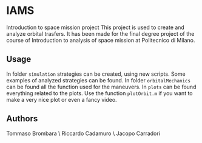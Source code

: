 # IAMS
Introduction to space mission project
This project is used to create and analyze orbital trasfers.
It has been made for the final degree project of the course of Introduction to analysis of space mission at Politecnico di Milano.

## Usage
In folder `simulation` strategies can be created, using new scripts. Some examples of analyzed strategies can be found.
In folder `orbitalMechanics` can be found all the function used for the maneuvers.
In `plots` can be found everything related to the plots. Use the function `plotOrbit.m` if you want to make a very nice plot or even a fancy video.

## Authors
Tommaso Brombara \\
Riccardo Cadamuro \\
Jacopo Carradori
